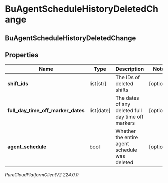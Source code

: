 # BuAgentScheduleHistoryDeletedChange

## BuAgentScheduleHistoryDeletedChange

## Properties

|Name | Type | Description | Notes|
|------------ | ------------- | ------------- | -------------|
| **shift_ids** | list[str] | The IDs of deleted shifts | [optional] |
| **full_day_time_off_marker_dates** | list[date] | The dates of any deleted full day time off markers | [optional] |
| **agent_schedule** | bool | Whether the entire agent schedule was deleted | [optional] |



_PureCloudPlatformClientV2 224.0.0_
